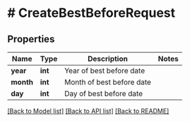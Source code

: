 # # CreateBestBeforeRequest

## Properties

Name | Type | Description | Notes
------------ | ------------- | ------------- | -------------
**year** | **int** | Year of best before date |
**month** | **int** | Month of best before date |
**day** | **int** | Day of best before date |

[[Back to Model list]](../../README.md#models) [[Back to API list]](../../README.md#endpoints) [[Back to README]](../../README.md)
